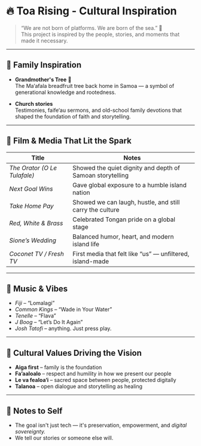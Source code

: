 # 🔥 Toa Rising - Cultural Inspiration

> “We are not born of platforms. We are born of the sea.” 🌊  
> This project is inspired by the people, stories, and moments that made it necessary.

---

## 🧬 Family Inspiration

- **Grandmother's Tree** 🌳  
  The Ma‘afala breadfruit tree back home in Samoa — a symbol of generational knowledge and rootedness.

- **Church stories**  
  Testimonies, faife‘au sermons, and old-school family devotions that shaped the foundation of faith and storytelling.

---

## 🎥 Film & Media That Lit the Spark

| Title | Notes |
|-------|-------|
| *The Orator (O Le Tulafale)* | Showed the quiet dignity and depth of Samoan storytelling |
| *Next Goal Wins* | Gave global exposure to a humble island nation |
| *Take Home Pay* | Showed we can laugh, hustle, and still carry the culture |
| *Red, White & Brass* | Celebrated Tongan pride on a global stage |
| *Sione’s Wedding* | Balanced humor, heart, and modern island life |
| *Coconet TV / Fresh TV* | First media that felt like “us” — unfiltered, island-made |

---

## 🎤 Music & Vibes

- *Fiji* – “Lomalagi”  
- *Common Kings* – “Wade in Your Water”  
- *Tenelle* – “Flava”  
- *J Boog* – “Let’s Do It Again”  
- *Josh Tatofi* – anything. Just press play.

---

## 💭 Cultural Values Driving the Vision

- **Aiga first** – family is the foundation
- **Fa’aaloalo** – respect and humility in how we present our people
- **Le va fealoa‘i** – sacred space between people, protected digitally
- **Talanoa** – open dialogue and storytelling as healing

---

## 🌺 Notes to Self

- The goal isn't just tech — it's preservation, empowerment, and *digital sovereignty.*
- We tell our stories or someone else will.

